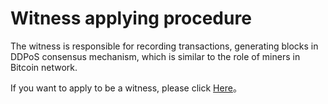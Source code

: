 # Witness applying procedure

The witness is responsible for recording transactions, generating blocks in DDPoS consensus mechanism, which is similar to the role of miners in Bitcoin network.

If you want to apply to be a witness, please click [Here](https://github.com/rui-coin/rui-core/wiki/how_to_become_an_active_witness)。
